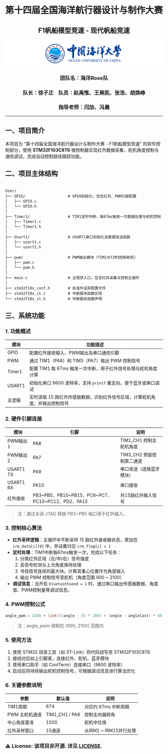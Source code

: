 <div align="center">
    <h1>第十四届全国海洋航行器设计与制作大赛
    <h2>F1帆船模型竞速 - 现代帆船竞速
</div>

<img src="./Doc/img/ouc.png" alt="ouc_alt" title="ouc_img">

<div align="center">
  <h3> 团队名：海洋Rose队
  <h3> 队长：徐子正 &nbsp;&nbsp; 队员：赵禹惟、王昊凯、张浩、胡焕峥
  <h3> 指导老师：闫劢、冯晨
</div>

---

## 一、项目简介
本项目为 “第十四届全国海洋航行器设计与制作大赛 - F1帆船模型竞速” 的软件控制部分，使用 **STM32F103C8T6** 微控制器实现红外数据采集、舵机角度控制与通信调试，完成自动控制路径跟踪功能。

## 二、项目主体结构
<pre><code>
User/
├── GPIO/                   # GPIO初始化，包含红外、PWM引脚配置
│   ├── GPIO.c
│   └── GPIO.h
│
├── Timer1/                 # TIM1定时中断，每67ms触发一次数据处理与舵机控制
│   ├── Timer1.c
│   └── Timer1.h
│
├── Usart1/                 # USART1串口初始化及数据发送函数
│   ├── usart1.c
│   └── usart1.h
│
├── pwm/                    # PWM输出模块（TIM1与TIM3控制舵机）
│   ├── pwm.c
│   └── pwm.h
│
├── main.c                  # 主程序入口，包含红外采集与控制主循环
│
├── stm32f10x_conf.h        # 标准外设库配置文件
├── stm32f10x_it.c          # 中断服务函数实现
└── stm32f10x_it.h          # 中断服务函数声明
</code></pre>

## 三、系统功能
### 1. 功能概述
| 模块     | 功能描述 |
|----------|----------|
| GPIO     | 配置红外接收输入、PWM输出及串口通信引脚 |
| PWM      | 通过 TIM1（PA8）和 TIM3（PA7）输出 PWM 控制信号 |
| Timer1   | 配置 TIM1 每 67ms 触发一次中断，用于红外信号处理与舵机角度计算 |
| USART1   | 初始化串口 9600 波特率，支持 `printf` 重定向，便于蓝牙或串口调试 |
| 主逻辑   | 实时读取 15 路红外传感器数据，识别红外信号区域，计算舵机角度，并输出控制信号 |

### 2. 硬件引脚连接
| 模块        | 引脚      | 说明                     |
|-------------|-----------|--------------------------|
| PWM输出1    | PA8       | TIM1_CH1 控制主舵机角度 |
| PWM输出2    | PA7       | TIM3_CH2 预留控制第二通道 |
| USART1 TX   | PA9       | 串口发送（连接蓝牙模块） |
| USART1 RX   | PA10      | 串口接收                 |
| 红外接收    | PB3\~PB5、PB10\~PB15、PC6\~PC7、PC10\~PC12、PD2、PA15 | 共15路红外输入信号 |
> 注：通过关闭 JTAG 释放 PB3~PB5 端口用于红外输入。

### 3. 控制核心算法
- **红外采样逻辑**：主循环中不断采样 15 路红外接收器状态，累加在 `irm_data[i][0]` 中，并设置对应 `irm_flag[i] = 1`
- **定时处理**：TIM1中断每67ms触发一次，完成以下任务：
  1. 分类红外区域（左/中/右）信号强度
  2. 丢信号检测与上次角度保持处理
  3. 寻找信号连续的最大块，计算其重心位置作为角度输入
  4. 输出 PWM 控制信号至舵机（角度范围 900 ~ 2100）
- **调试信息**：当开启 `bluetoothsend = 1` 时，通过串口输出传感器数据、角度值、PWM控制量等调试信息。

### 4. PWM控制公式

```c {linenumber}
angle_pwm = 1500 + (int)((angle - 8) * 200) + (angle - anglelast) * 40;
```
> 注：angle_pwm 限制在 [900, 2100] 范围内

### 5. 使用方法
1.	使用 STM32 烧录工具（如 ST-Link）将代码烧写至 STM32F103C8T6
2.	接线对应如上引脚表，连接红外、舵机、蓝牙模块
3.	使用串口助手（如 CoolTerm）连接串口（9600 波特率）
4.	启动后将持续输出舵机控制信号，可根据调试信息进行算法优化

### 6. 关键参数说明
| 参数 | 默认值 | 说明 |
|-------------|-----------|--------------------------|
| TIM1周期 | 674 | 对应约 67ms 中断周期 |
| PWM 主舵机通道 | TIM1_CH1 / PA8 | 控制主向偏转角 |
| 中心角度基准 | 1500 | 舵机中位值 |
| 红外采样窗口 | 15通道 | 从IRM1 ~ IRM15并行处理 |

### ⚠️ License: 该项目非开源. 详见 [LICENSE](./LICENSE).